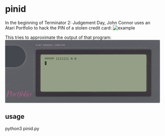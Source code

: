 # pinid

In the beginning of Terminator 2: Judgement Day, John Connor uses an Atari Portfolio to hack the PIN of a stolen credit card:
![example](./docs/t2.gif)

This tries to approximate the output of that program:
![example](./docs/example.svg)

## usage

python3 pinid.py